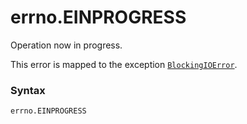 # errno.EINPROGRESS

Operation now in progress.

This error is mapped to the exception [`BlockingIOError`](/exceptions/BlockingIOError.md).

### Syntax

```python
errno.EINPROGRESS
```
